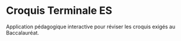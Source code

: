 # Croquis Terminale ES
Application pédagogique interactive pour réviser les croquis exigés au Baccalauréat.